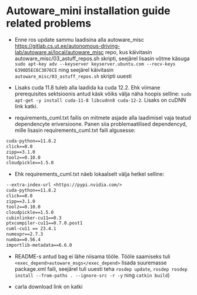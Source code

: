 # Autoware_mini installation guide related problems

* Enne ros update sammu laadisina alla autoware_misc <https://gitlab.cs.ut.ee/autonomous-driving-lab/autoware.ai/local/autoware_misc> repo, kus käivitasin autoware_misc/03_astuff_repos.sh skripti, seejärel lisasin võtme käsuga `sudo apt-key adv --keyserver keyserver.ubuntu.com --recv-keys 6390D5EC6C3076CE` ning seejärel käivitasin `autoware_misc/03_astuff_repos.sh` skripti uuesti

* Lisaks cuda 11.8 tuleb alla laadida ka cuda 12.2. Ehk viimane prerequisites sektsioonis antud käsk võiks välja näha hoopis selline: `sudo apt-get -y install cuda-11-8 libcudnn8 cuda-12-2`. Lisaks on cuDNN link katki.

* requirements_cuml.txt failis on mitmete asjade alla laadimisel vaja teatud dependencyte eriversioone. Panen siia problemaatilised dependencyd, mille lisasin requirements_cuml.txt faili algusesse:

``` txt
cuda-python==11.8.2
click==8.0
zipp==3.1.0
toolz==0.10.0
cloudpickle==1.5.0
```

* Ehk requirements_cuml.txt näeb lokaalselt välja hetkel selline:

``` txt
--extra-index-url <https://pypi.nvidia.com/>
cuda-python==11.8.2
click==8.0
zipp==3.1.0
toolz==0.10.0
cloudpickle==1.5.0
cubinlinker-cu11==0.3
ptxcompiler-cu11==0.7.0.post1
cuml-cu11 == 23.4.1
numexpr==2.7.3
numba==0.56.4
importlib-metadata==6.6.0
```

* README-s antud bag ei lähe niisama tööle. Tööle saamiseks tuli `<exec_depend>autoware_msgs</exec_depend>` lisada suuremasse package.xml faili, seejärel tuli uuesti teha `rosdep update`, `rosdep rosdep install --from-paths . --ignore-src -r -y` ning `catkin build`)

* carla download link on katki
